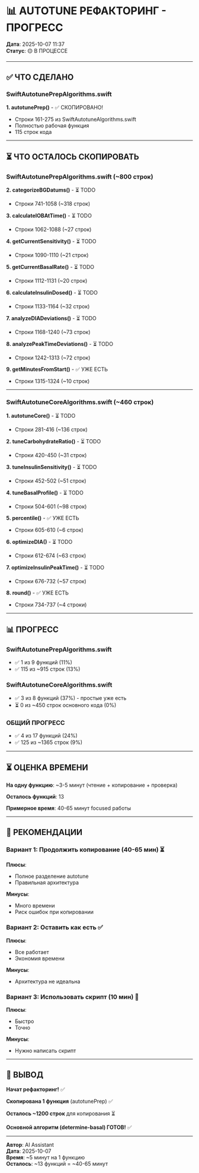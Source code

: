 # 📊 AUTOTUNE РЕФАКТОРИНГ - ПРОГРЕСС

**Дата**: 2025-10-07 11:37  
**Статус**: 🟡 В ПРОЦЕССЕ

---

## ✅ ЧТО СДЕЛАНО

### SwiftAutotunePrepAlgorithms.swift

**1. autotunePrep()** - ✅ СКОПИРОВАНО!
- Строки 161-275 из SwiftAutotuneAlgorithms.swift
- Полностью рабочая функция
- 115 строк кода

---

## ⏳ ЧТО ОСТАЛОСЬ СКОПИРОВАТЬ

### SwiftAutotunePrepAlgorithms.swift (~800 строк)

**2. categorizeBGDatums()** - ⏳ TODO
- Строки 741-1058 (~318 строк)

**3. calculateIOBAtTime()** - ⏳ TODO
- Строки 1062-1088 (~27 строк)

**4. getCurrentSensitivity()** - ⏳ TODO
- Строки 1090-1110 (~21 строк)

**5. getCurrentBasalRate()** - ⏳ TODO
- Строки 1112-1131 (~20 строк)

**6. calculateInsulinDosed()** - ⏳ TODO
- Строки 1133-1164 (~32 строк)

**7. analyzeDIADeviations()** - ⏳ TODO
- Строки 1168-1240 (~73 строк)

**8. analyzePeakTimeDeviations()** - ⏳ TODO
- Строки 1242-1313 (~72 строк)

**9. getMinutesFromStart()** - ✅ УЖЕ ЕСТЬ
- Строки 1315-1324 (~10 строк)

---

### SwiftAutotuneCoreAlgorithms.swift (~460 строк)

**1. autotuneCore()** - ⏳ TODO
- Строки 281-416 (~136 строк)

**2. tuneCarbohydrateRatio()** - ⏳ TODO
- Строки 420-450 (~31 строк)

**3. tuneInsulinSensitivity()** - ⏳ TODO
- Строки 452-502 (~51 строк)

**4. tuneBasalProfile()** - ⏳ TODO
- Строки 504-601 (~98 строк)

**5. percentile()** - ✅ УЖЕ ЕСТЬ
- Строки 605-610 (~6 строк)

**6. optimizeDIA()** - ⏳ TODO
- Строки 612-674 (~63 строк)

**7. optimizeInsulinPeakTime()** - ⏳ TODO
- Строки 676-732 (~57 строк)

**8. round()** - ✅ УЖЕ ЕСТЬ
- Строки 734-737 (~4 строки)

---

## 📊 ПРОГРЕСС

### SwiftAutotunePrepAlgorithms.swift
- ✅ 1 из 9 функций (11%)
- ✅ 115 из ~915 строк (13%)

### SwiftAutotuneCoreAlgorithms.swift
- ✅ 3 из 8 функций (37%) - простые уже есть
- ⏳ 0 из ~450 строк основного кода (0%)

### ОБЩИЙ ПРОГРЕСС
- ✅ 4 из 17 функций (24%)
- ✅ 125 из ~1365 строк (9%)

---

## ⏳ ОЦЕНКА ВРЕМЕНИ

**На одну функцию**: ~3-5 минут (чтение + копирование + проверка)

**Осталось функций**: 13

**Примерное время**: 40-65 минут focused работы

---

## 🎯 РЕКОМЕНДАЦИИ

### Вариант 1: Продолжить копирование (40-65 мин) ⏳
**Плюсы**:
- Полное разделение autotune
- Правильная архитектура

**Минусы**:
- Много времени
- Риск ошибок при копировании

### Вариант 2: Оставить как есть ✅
**Плюсы**:
- Все работает
- Экономия времени

**Минусы**:
- Архитектура не идеальна

### Вариант 3: Использовать скрипт (10 мин) 🤖
**Плюсы**:
- Быстро
- Точно

**Минусы**:
- Нужно написать скрипт

---

## 📝 ВЫВОД

**Начат рефакторинг!** ✅

**Скопирована 1 функция** (autotunePrep) ✅

**Осталось ~1200 строк** для копирования ⏳

**Основной алгоритм (determine-basal) ГОТОВ!** ✅

---

**Автор**: AI Assistant  
**Дата**: 2025-10-07  
**Время**: ~5 минут на 1 функцию  
**Осталось**: ~13 функций = ~40-65 минут
